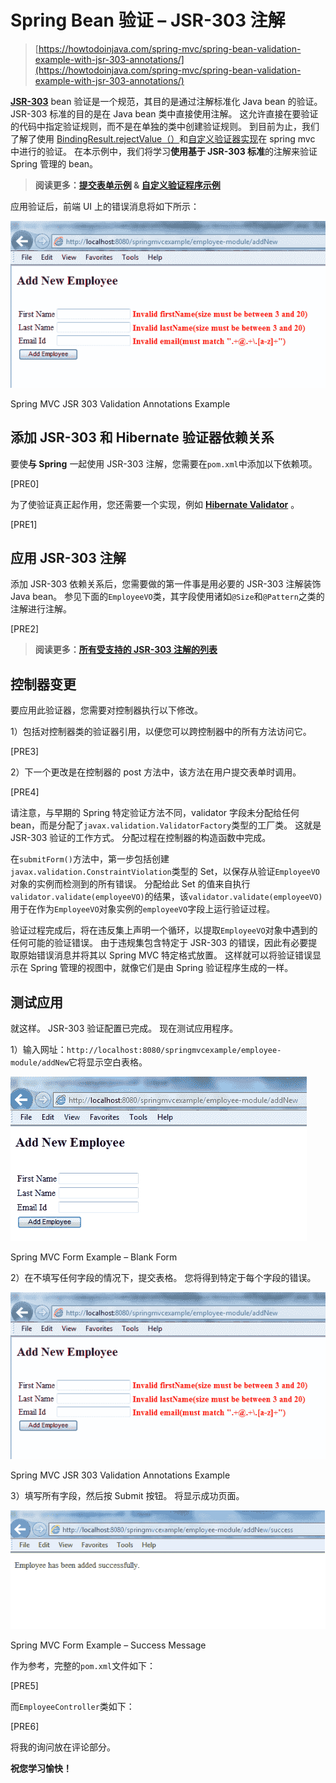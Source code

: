 # Spring Bean 验证 – JSR-303 注解

> [https://howtodoinjava.com/spring-mvc/spring-bean-validation-example-with-jsr-303-annotations/](https://howtodoinjava.com/spring-mvc/spring-bean-validation-example-with-jsr-303-annotations/)

[**JSR-303**](http://beanvalidation.org/1.0/spec/) bean 验证是一个规范，其目的是通过注解标准化 Java bean 的验证。 JSR-303 标准的目的是在 Java bean 类中直接使用注解。 这允许直接在要验证的代码中指定验证规则，而不是在单独的类中创建验证规则。 到目前为止，我们了解了使用 [BindingResult.rejectValue（）](//howtodoinjava.com/spring/spring-mvc/spring-mvc-display-validate-and-submit-form-example/)和[自定义验证器实现](//howtodoinjava.com/spring/spring-mvc/spring-mvc-custom-validator-example/)在 spring mvc 中进行的验证。 在本示例中，我们将学习**使用基于 JSR-303 标准**的注解来验证 Spring 管理的 bean。

> **阅读更多：[提交表单示例](//howtodoinjava.com/spring/spring-mvc/spring-mvc-display-validate-and-submit-form-example/) & [自定义验证程序示例](//howtodoinjava.com/spring/spring-mvc/spring-mvc-custom-validator-example/)**

应用验证后，前端 UI 上的错误消息将如下所示：

![Spring MVC JSR 303 Validation Annotations Example](img/879b4780afd2cf672ba07e34ff20ea1e.jpg)

Spring MVC JSR 303 Validation Annotations Example

## 添加 JSR-303 和 Hibernate 验证器依赖关系

要使**与 Spring** 一起使用 JSR-303 注解，您需要在`pom.xml`中添加以下依赖项。

[PRE0]

为了使验证真正起作用，您还需要一个实现，例如 [**Hibernate Validator**](http://hibernate.org/validator/) 。

[PRE1]

## 应用 JSR-303 注解

添加 JSR-303 依赖关系后，您需要做的第一件事是用必要的 JSR-303 注解装饰 Java bean。 参见下面的`EmployeeVO`类，其字段使用诸如`@Size`和`@Pattern`之类的注解进行注解。

[PRE2]

> **阅读更多：[所有受支持的 JSR-303 注解的列表](http://docs.jboss.org/hibernate/stable/validator/reference/en-US/html_single/#section-builtin-constraints)**

## 控制器变更

要应用此验证器，您需要对控制器执行以下修改。

1）包括对控制器类的验证器引用，以便您可以跨控制器中的所有方法访问它。

[PRE3]

2）下一个更改是在控制器的 post 方法中，该方法在用户提交表单时调用。

[PRE4]

请注意，与早期的 Spring 特定验证方法不同，validator 字段未分配给任何 bean，而是分配了`javax.validation.ValidatorFactory`类型的工厂类。 这就是 JSR-303 验证的工作方式。 分配过程在控制器的构造函数中完成。

在`submitForm()`方法中，第一步包括创建`javax.validation.ConstraintViolation`类型的 Set，以保存从验证`EmployeeVO`对象的实例而检测到的所有错误。 分配给此 Set 的值来自执行`validator.validate(employeeVO)`的结果，该`validator.validate(employeeVO)`用于在作为`EmployeeVO`对象实例的`employeeVO`字段上运行验证过程。

验证过程完成后，将在违反集上声明一个循环，以提取`EmployeeVO`对象中遇到的任何可能的验证错误。 由于违规集包含特定于 JSR-303 的错误，因此有必要提取原始错误消息并将其以 Spring MVC 特定格式放置。 这样就可以将验证错误显示在 Spring 管理的视图中，就像它们是由 Spring 验证程序生成的一样。

## 测试应用

就这样。 JSR-303 验证配置已完成。 现在测试应用程序。

1）输入网址：`http://localhost:8080/springmvcexample/employee-module/addNew`它将显示空白表格。

[![Spring MVC Form Example - Blank Form](img/38c3dccf489c7cd7bc62cfdc37c292f6.jpg)](//howtodoinjava.com/wp-content/uploads/2015/02/Spring-MVC-Form-Example-Blank-Form.png)

Spring MVC Form Example – Blank Form

2）在不填写任何字段的情况下，提交表格。 您将得到特定于每个字段的错误。

[![Spring MVC JSR 303 Validation Annotations Example](img/879b4780afd2cf672ba07e34ff20ea1e.jpg)](//howtodoinjava.com/wp-content/uploads/2015/02/Spring-MVC-JSR-303-Validation-Annotations-Example.png)

Spring MVC JSR 303 Validation Annotations Example

3）填写所有字段，然后按 Submit 按钮。 将显示成功页面。

[![Spring MVC Form Example - Success Message](img/14dde1906c8c59c48ea360464a815cec.jpg)](//howtodoinjava.com/wp-content/uploads/2015/02/Spring-MVC-Form-Example-Success-Message.png)

Spring MVC Form Example – Success Message

作为参考，完整的`pom.xml`文件如下：

[PRE5]

而`EmployeeController`类如下：

[PRE6]

将我的询问放在评论部分。

**祝您学习愉快！**